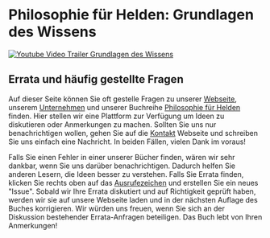 # Philosophie für Helden: Grundlagen des Wissens

[![Youtube Video Trailer Grundlagen des Wissens](http://img.youtube.com/vi/Wi_sCwu4n4s/0.jpg)](http://www.youtube.com/watch?v=Wi_sCwu4n4s)

## Errata und häufig gestellte Fragen

Auf dieser Seite können Sie oft gestelle Fragen zu unserer [Webseite](https://www.lode.de), unserem [Unternehmen](https://www.lode.de/company/about-lode-publishing) und unserer Buchreihe [Philosophie für Helden](https://www.lode.de/shop/series) finden. Hier stellen wir eine Plattform zur Verfügung um Ideen zu diskutieren oder Anmerkungen zu machen. Sollten Sie uns nur benachrichtigen wollen, gehen Sie auf die [Kontakt](https://www.lode.de/contact) Webseite und schreiben Sie uns einfach eine Nachricht. In beiden Fällen, vielen Dank im voraus!

Falls Sie einen Fehler in einer unserer Bücher finden, wären wir sehr dankbar, wenn Sie uns darüber benachrichtigen. Dadurch helfen Sie anderen Lesern, die Ideen besser zu verstehen. Falls Sie Errata finden, klicken Sie rechts oben auf das [Ausrufezeichen](https://github.com/LodePublishing/errata-faq-grundlagen-des-wissens/issues) und erstellen Sie ein neues "Issue". Sobald wir Ihre Errata diskutiert und auf Richtigkeit geprüft haben, werden wir sie auf unsere Webseite laden und in der nächsten Auflage des Buches korrigieren. Wir würden uns freuen, wenn Sie sich an der Diskussion bestehender Errata-Anfragen beteiligen. Das Buch lebt von Ihren Anmerkungen!
